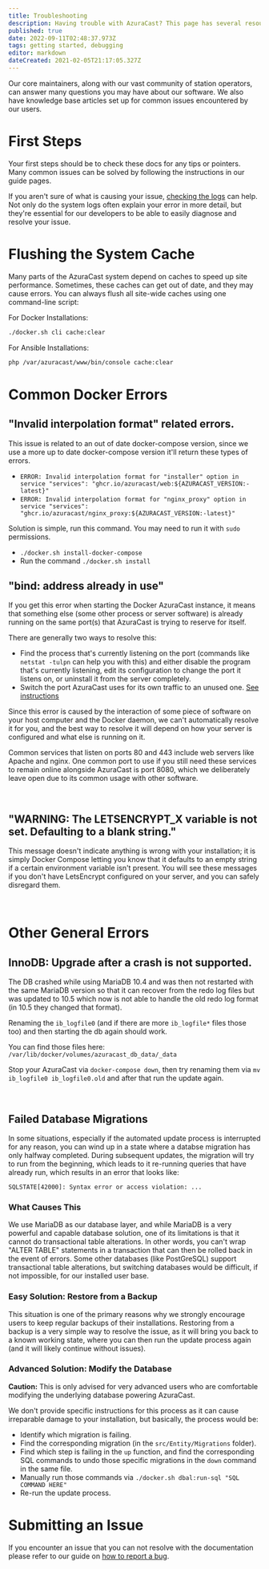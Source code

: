 ```yaml
---
title: Troubleshooting
description: Having trouble with AzuraCast? This page has several resources that can help you solve your problem and be back up and running.
published: true
date: 2022-09-11T02:48:37.973Z
tags: getting started, debugging
editor: markdown
dateCreated: 2021-02-05T21:17:05.327Z
---
```


Our core maintainers, along with our vast community of station operators, can answer many questions you may have about our software. We also have knowledge base articles set up for common issues encountered by our users.

# First Steps

Your first steps should be to check these docs for any tips or pointers. Many common issues can be solved by following the instructions in our guide pages.

If you aren't sure of what is causing your issue, [checking the logs](/en/user-guide/logs) can help. Not only do the system logs often explain your error in more detail, but they're essential for our developers to be able to easily diagnose and resolve your issue.

# Flushing the System Cache

Many parts of the AzuraCast system depend on caches to speed up site performance. Sometimes, these caches can get out of
date, and they may cause errors. You can always flush all site-wide caches using one command-line script:

For Docker Installations:

```bash
./docker.sh cli cache:clear
```

For Ansible Installations:

```bash
php /var/azuracast/www/bin/console cache:clear
```

# Common Docker Errors

## "Invalid interpolation format" related errors. 
This issue is related to an out of date docker-compose version, since we use a more up to date docker-compose version it'll return these types of errors. 

- `ERROR: Invalid interpolation format for "installer" option in service "services": "ghcr.io/azuracast/web:${AZURACAST_VERSION:-latest}"`
- `ERROR: Invalid interpolation format for "nginx_proxy" option in service "services": "ghcr.io/azuracast/nginx_proxy:${AZURACAST_VERSION:-latest}"`


Solution is simple, run this command. You may need to run it with `sudo` permissions. 

- `./docker.sh install-docker-compose`
- Run the command `./docker.sh install`

## "bind: address already in use"

If you get this error when starting the Docker AzuraCast instance, it means that something else (some other process or server software) is already running on the same port(s) that AzuraCast is trying to reserve for itself.

There are generally two ways to resolve this:
- Find the process that's currently listening on the port (commands like `netstat -tulpn` can help you with this) and either disable the program that's currently listening, edit its configuration to change the port it listens on, or uninstall it from the server completely.
- Switch the port AzuraCast uses for its own traffic to an unused one. [See instructions](/en/administration/docker)

Since this error is caused by the interaction of some piece of software on your host computer and the Docker daemon, we can't automatically resolve it for you, and the best way to resolve it will depend on how your server is configured and what else is running on it.

Common services that listen on ports 80 and 443 include web servers like Apache and nginx. One common port to use if you still need these services to remain online alongside AzuraCast is port 8080, which we deliberately leave open due to its common usage with other software.

<br>

## "WARNING: The LETSENCRYPT_X variable is not set. Defaulting to a blank string."

This message doesn't indicate anything is wrong with your installation; it is simply Docker Compose letting you know that it defaults to an empty string if a certain environment variable isn't present. You will see these messages if you don't have LetsEncrypt configured on your server, and you can safely disregard them.

<br>

# Other General Errors

## InnoDB: Upgrade after a crash is not supported.

The DB crashed while using MariaDB 10.4 and was then not restarted with the same MariaDB version so that it can recover from the redo log files but was updated to 10.5 which now is not able to handle the old redo log format (in 10.5 they changed that format).

Renaming the `ib_logfile0` (and if there are more `ib_logfile*` files those too) and then starting the db again should work.

You can find those files here: `/var/lib/docker/volumes/azuracast_db_data/_data`

Stop your AzuraCast via `docker-compose down`, then try renaming them via `mv ib_logfile0 ib_logfile0.old` and after that run the update again.

<br>

## Failed Database Migrations

In some situations, especially if the automated update process is interrupted for any reason, you can wind up in a state where a databse migration has only halfway completed. During subsequent updates, the migration will try to run from the beginning, which leads to it re-running queries that have already run, which results in an error that looks like:

```
SQLSTATE[42000]: Syntax error or access violation: ...
```

### What Causes This

We use MariaDB as our database layer, and while MariaDB is a very powerful and capable database solution, one of its limitations is that it cannot do transactional table alterations. In other words, you can't wrap "ALTER TABLE" statements in a transaction that can then be rolled back in the event of errors. Some other databases (like PostGreSQL) support transactional table alterations, but switching databases would be difficult, if not impossible, for our installed user base.

### Easy Solution: Restore from a Backup

This situation is one of the primary reasons why we strongly encourage users to keep regular backups of their installations. Restoring from a backup is a very simple way to resolve the issue, as it will bring you back to a known working state, where you can then run the update process again (and it will likely continue without issues).

### Advanced Solution: Modify the Database

**Caution:** This is only advised for very advanced users who are comfortable modifying the underlying database powering AzuraCast.

We don't provide specific instructions for this process as it can cause irreparable damage to your installation, but basically, the process would be:

 - Identify which migration is failing.
 - Find the corresponding migration (in the `src/Entity/Migrations` folder).
 - Find which step is failing in the `up` function, and find the corresponding SQL commands to undo those specific migrations in the `down` command in the same file.
 - Manually run those commands via 
   `./docker.sh dbal:run-sql "SQL COMMAND HERE"`
 - Re-run the update process.

# Submitting an Issue

If you encounter an issue that you can not resolve with the documentation please refer to our guide on [how to report a bug](/en/contribute/report-a-bug).